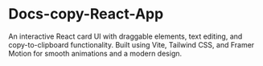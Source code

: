 # Docs-copy-React-App
An interactive React card UI with draggable elements, text editing, and copy-to-clipboard functionality. Built using Vite, Tailwind CSS, and Framer Motion for smooth animations and a modern design.
